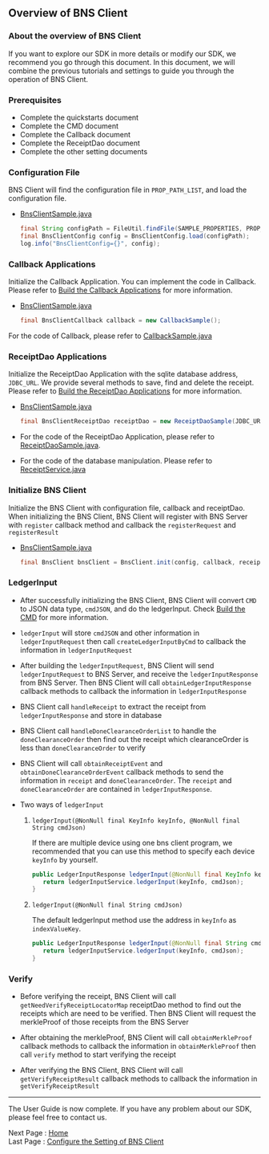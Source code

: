 ## Overview of BNS Client

### About the overview of BNS Client

If you want to explore our SDK in more details or modify our SDK, we recommend you go through this document. In this document, we will combine the previous tutorials and settings to guide you through the operation of BNS Client.

### Prerequisites

- Complete the quickstarts document
- Complete the CMD document
- Complete the Callback document
- Complete the ReceiptDao document
- Complete the other setting documents

### Configuration File

BNS Client will find the configuration file in `PROP_PATH_LIST`, and load the configuration file.

- [BnsClientSample.java](../src/main/java/com/itrustmachines/sample/BnsClientSample.java)
  
  ```java
  final String configPath = FileUtil.findFile(SAMPLE_PROPERTIES, PROP_PATH_LIST);
  final BnsClientConfig config = BnsClientConfig.load(configPath);
  log.info("BnsClientConfig={}", config);
  ```

### Callback Applications

Initialize the Callback Application. You can implement the code in Callback. Please refer to [Build the Callback Applications](callback_en.md) for more information.

- [BnsClientSample.java](../src/main/java/com/itrustmachines/sample/BnsClientSample.java)

  ```java
  final BnsClientCallback callback = new CallbackSample();
  ```

For the code of Callback, please refer to [CallbackSample.java](../src/main/java/com/itrustmachines/sample/CallbackSample.java)  

### ReceiptDao Applications

Initialize the ReceiptDao Application with the sqlite database address, `JDBC_URL`. We provide several methods to save, find and delete the receipt. Please refer to [Build the ReceiptDao Applications](receiptDao_en.md) for more information.

- [BnsClientSample.java](../src/main/java/com/itrustmachines/sample/BnsClientSample.java)

  ```java
  final BnsClientReceiptDao receiptDao = new ReceiptDaoSample(JDBC_URL);
  ```

- For the code of the ReceiptDao Application, please refer to [ReceiptDaoSample.java](../src/main/java/com/itrustmachines/sample/ReceiptDaoSample.java).

- For the code of the database manipulation. Please refer to [ReceiptService.java](../src/main/java/com/itrustmachines/sample/ReceiptService.java)

### Initialize BNS Client

Initialize the BNS Client with configuration file, callback and receiptDao. When initializing the BNS Client, BNS Client will register with BNS Server with `register` callback method and callback the `registerRequest` and `registerResult`

- [BnsClientSample.java](../src/main/java/com/itrustmachines/sample/BnsClientSample.java)

  ```java
  final BnsClient bnsClient = BnsClient.init(config, callback, receiptDao);
  ```

### LedgerInput

- After successfully initializing the BNS Client, BNS Client will convert `CMD` to JSON data type, `cmdJSON`, and do the ledgerInput. Check [Build the CMD](./cmd_en.md) for more information.

- `ledgerInput` will store `cmdJSON` and other information in `ledgerInputRequest` then call `createLedgerInputByCmd` to callback the information in `ledgerInputRequest`

- After building the `ledgerInputRequest`, BNS Client will send `ledgerInputRequest` to BNS Server, and receive the `ledgerInputResponse` from BNS Server. Then BNS Client will call `obtainLedgerInputResponse` callback methods to callback the information in `ledgerInputResponse`

- BNS Client call `handleReceipt` to extract the receipt from `ledgerInputResponse` and store in database

- BNS Client call `handleDoneClearanceOrderList` to handle the `doneClearanceOrder` then find out the receipt which clearanceOrder is less than `doneClearanceOrder` to verify

- BNS Client will call `obtainReceiptEvent` and  `obtainDoneClearanceOrderEvent` callback methods to send the information in `receipt` and `doneClearanceOrder`. The `receipt` and `doneClearanceOrder` are contained in `ledgerInputResponse`.
  
- Two ways of `ledgerInput`

  1. `ledgerInput(@NonNull final KeyInfo keyInfo, @NonNull final String cmdJson)`

     If there are multiple device using one bns client program, we recommended that you can use this method to specify each device `keyInfo` by yourself.

     ```java
     public LedgerInputResponse ledgerInput(@NonNull final KeyInfo keyInfo, @NonNull final String cmdJson) {
        return ledgerInputService.ledgerInput(keyInfo, cmdJson);
     }
     ```
  
  2. `ledgerInput(@NonNull final String cmdJson)`

      The default ledgerInput method use the address in `keyInfo` as `indexValueKey`. 

     ```java
     public LedgerInputResponse ledgerInput(@NonNull final String cmdJson) {
        return ledgerInputService.ledgerInput(keyInfo, cmdJson);
     }
     ```

### Verify

- Before verifying the receipt, BNS Client will call `getNeedVerifyReceiptLocatorMap` receiptDao method to find out the receipts which are need to be verified. Then BNS Client will request the merkleProof of those receipts from the BNS Server

- After obtaining the merkleProof, BNS Client will call `obtainMerkleProof` callback methods to callback the information in `obtainMerkleProof` then call `verify` method to start verifying the receipt

- After verifying the BNS Client, BNS Client will call `getVerifyReceiptResult` callback methods to callback the information in `getVerifyReceiptResult`

----

The User Guide is now complete. If you have any problem about our SDK, please feel free to contact us.

Next Page : [Home](../../README.md)  
Last Page : [Configure the Setting of BNS Client](./other_setting_en.md)
